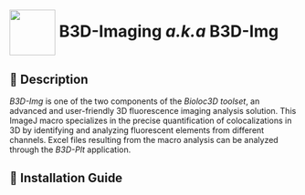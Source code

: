 <h1><img align="center" height="80" src="/B3D-Img/ressource/logo.ico">   B3D-Imaging <em>a.k.a</em> B3D-Img</h1>

## 📝 Description  
<em>B3D-Img</em> is one of the two components of the <em>Bioloc3D toolset</em>, an advanced and user-friendly 3D fluorescence imaging analysis solution. This ImageJ macro specializes in the precise quantification of colocalizations in 3D by identifying and analyzing fluorescent elements from different channels. Excel files resulting from the macro analysis can be analyzed through the <em>B3D-Plt</em> application. 

## 📌 Installation Guide  

